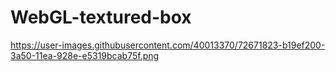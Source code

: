 # WebGL-textured-box

https://user-images.githubusercontent.com/40013370/72671823-b19ef200-3a50-11ea-928e-e5319bcab75f.png
